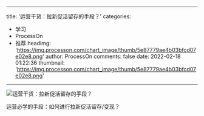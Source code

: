 
---
title: '运营干货：拉新促活留存的手段？'
categories: 
 - 学习
 - ProcessOn
 - 推荐
headimg: 'https://img.processon.com/chart_image/thumb/5e87779ae4b03bfcd07e02e8.png'
author: ProcessOn
comments: false
date: 2022-02-18 01:22:36
thumbnail: 'https://img.processon.com/chart_image/thumb/5e87779ae4b03bfcd07e02e8.png'
---

<div>   
<img class="thumb" alt="运营干货：拉新促活留存的手段？" src="https://img.processon.com/chart_image/thumb/5e87779ae4b03bfcd07e02e8.png" referrerpolicy="no-referrer">
<p>运营必学的手段：如何进行拉新促活留存/变现？</p>  
</div>
            